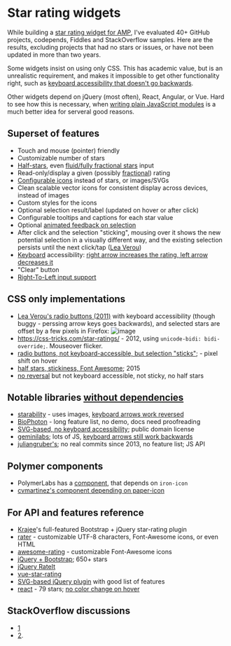 # Star rating widgets

While building a [star rating widget for AMP](https://github.com/ampproject/amphtml/issues/2691), I've evaluated 40+ GitHub projects, codepends, Fiddles and StackOverflow samples. Here are the results, excluding projects that had no stars or issues, or have not been updated in more than two years.

Some widgets insist on using only CSS. This has academic value, but is an unrealistic requirement, and makes it impossible to get other functionality right, such as [keyboard accessibility that doesn't go backwards](https://github.com/LunarLogic/starability/issues/15).

Other widgets depend on jQuery (most often), React, Angular, or Vue. Hard to see how this is necessary, when [writing plain JavaScript modules](https://pinboard.in/u:dandv/b:0abee96871f2) is a much better idea for serveral good reasons.


## Superset of features

* Touch and mouse (pointer) friendly
* Customizable number of stars
* [Half-stars](https://codepen.io/jamesbarnett/pen/vlpkh), even [fluid/fully fractional stars](https://jsfiddle.net/craig_h_411/992o7cq5/) input
* Read-only/display a given (possibly [fractional](http://codepen.io/Bluetidepro/pen/GkpEa)) rating
* [Configurable icons](http://auxiliary.github.io/rater) instead of stars, or images/SVGs
* Clean scalable vector icons for consistent display across devices, instead of images
* Custom styles for the icons
* Optional selection result/label (updated on hover or after click)
* Configurable tooltips and captions for each star value
* Optional [animated feedback on selection](http://lunarlogic.github.io/starability/)
* After click and the selection "sticking", mousing over it shows the new potential selection in a visually different way, and the existing selection persists until the next click/tap ([Lea Verou](http://lea.verou.me/2011/08/accessible-star-rating-widget-with-pure-css/))
* [Keyboard](https://developer.mozilla.org/en-US/docs/Web/Accessibility/An_overview_of_accessible_web_applications_and_widgets#Keyboard_navigation) accessibility: [right arrow increases the rating, left arrow decreases it](http://codepen.io/mburnette/pen/eNNZbm)
* "Clear" button
* [Right-To-Left input support](http://plugins.krajee.com/star-rating-demo-basic-usage#basic-example-8)


## CSS only implementations

- [Lea Verou's radio buttons (2011)](http://lea.verou.me/2011/08/accessible-star-rating-widget-with-pure-css/) with keyboard accessibility (though buggy - perssing arrow keys goes backwards), and selected stars are offset by a few pixels in Firefox: 
![image](https://cloud.githubusercontent.com/assets/33569/22502661/b4e914f0-e822-11e6-9c05-9f9d10cd3035.png)
- https://css-tricks.com/star-ratings/ - 2012, using `unicode-bidi: bidi-override;`. Mouseover flicker.
- [radio buttons, not keyboard-accessible, but selection "sticks"](https://www.everythingfrontend.com/posts/star-rating-input-pure-css.html); - pixel shift on hover
- [half stars, stickiness, Font Awesome](https://codepen.io/jamesbarnett/pen/vlpkh); 2015
- [no reversal](http://jsfiddle.net/y9zeLr1n/26/) but not keyboard accessible, not sticky, no half stars


## Notable libraries [without dependencies](https://github.com/GiuseppeScalese/JS-Star-Rating-Widget/issues/1)

- [starability](https://github.com/LunarLogic/starability/issues/17) - uses images, [keyboard arrows work reversed](https://github.com/LunarLogic/starability/issues/15)
- [BioPhoton](https://github.com/BioPhoton/css-star-rating) - long feature list, no demo, docs need proofreading
- [SVG-based, no keyboard accessibility](https://github.com/aaronpk/rating-stars); public domain license
- [geminilabs](https://github.com/geminilabs/star-rating.js); lots of JS, [keyboard arrows still work backwards](https://github.com/geminilabs/star-rating.js/issues/1)
- [juliangruber's](https://github.com/juliangruber/rating); no real commits since 2013, no feature list; JS API


## Polymer components
- PolymerLabs has a [component](https://github.com/PolymerLabs/star-ratings), that depends on `iron-icon`
- [cvmartinez's component depending on paper-icon](https://github.com/cmartinezv/star-rating)


## For API and features reference
* [Krajee](http://plugins.krajee.com/star-rating)'s full-featured Bootstrap + jQuery star-rating plugin
* [rater](http://auxiliary.github.io/rater/) - customizable UTF-8 characters, Font-Awesome icons, or even HTML
* [awesome-rating](https://github.com/bandraszyk/awesome-rating) - customizable Font-Awesome icons
* [jQuery + Bootstrap](https://github.com/kartik-v/bootstrap-star-rating); 650+ stars
* [jQuery RateIt](http://stackoverflow.com/questions/4542883/jquery-star-rating/13176213#13176213)
* [vue-star-rating](https://www.npmjs.com/package/vue-star-rating)
* [SVG-based jQuery plugin](https://github.com/nashio/star-rating-svg/) with good list of features
* [react](https://github.com/voronianski/react-star-rating-component) - 79 stars; [no color change on hover](https://github.com/voronianski/react-star-rating-component/issues/19)


## StackOverflow discussions

* [1](http://stackoverflow.com/questions/1987524/turn-a-number-into-star-rating-display-using-jquery-and-css?rq=1)
* [2](http://stackoverflow.com/questions/4542883/jquery-star-rating).

